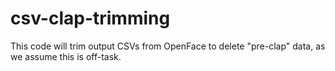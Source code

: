 # csv-clap-trimming
This code will trim output CSVs from OpenFace to delete "pre-clap" data, as we assume this is off-task. 
